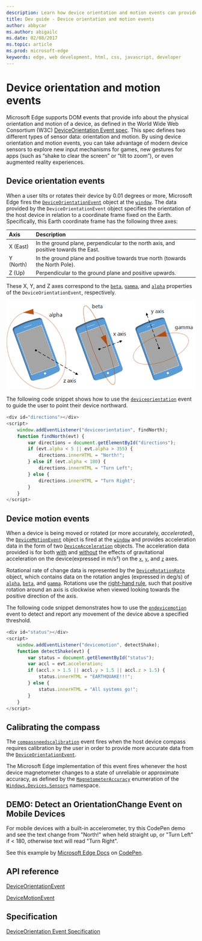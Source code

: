 ```yaml
---
description: Learn how device orientation and motion events can provide event info about the physical orientation and motion of your user’s device.
title: Dev guide - Device orientation and motion events
author: abbycar
ms.author: abigailc
ms.date: 02/08/2017
ms.topic: article
ms.prod: microsoft-edge
keywords: edge, web development, html, css, javascript, developer
---
```


# Device orientation and motion events


Microsoft Edge supports DOM events that provide info about the physical orientation and motion of a device, as defined in the World Wide Web Consortium (W3C) [DeviceOrientation Event spec](http://go.microsoft.com/fwlink/p/?LinkID=316395). This spec defines two different types of sensor data: orientation and motion. By using device orientation and motion events, you can take advantage of modern device sensors to explore new input mechanisms for games, new gestures for apps (such as “shake to clear the screen” or “tilt to zoom”), or even augmented reality experiences. 

## Device orientation events

When a user tilts or rotates their device by 0.01 degrees or more, Microsoft Edge fires the [`DeviceOrientationEvent`](https://msdn.microsoft.com/library/Dn322035) object at the [`window`](https://msdn.microsoft.com/library/ms535873). The data provided by the `DeviceOrientationEvent` object specifies the orientation of the host device in relation to a coordinate frame fixed on the Earth. Specifically, this Earth coordinate frame has the following three axes:

Axis | Description
:-------- | :---------
X (East) | In the ground plane, perpendicular to the north axis, and positive towards the East.
Y (North) | In the ground plane and positive towards true north (towards the North Pole).
Z (Up) | Perpendicular to the ground plane and positive upwards.

These X, Y, and Z axes correspond to the [`beta`](https://msdn.microsoft.com/library/dn322038), [`gamma`](https://msdn.microsoft.com/library/dn322039), and [`alpha`](https://msdn.microsoft.com/library/dn322037) properties of the `DeviceOrientationEvent`, respectively.

![Diagram showing the alpha, beta, and gamma angles of rotation returned in the deviceorientation event related to 3D X, Y, and Z axes: alpha = rotate around the Z axis, beta = X axis, and gamma = Y axis.](./../media/deviceorientation.png)

The following code snippet shows how to use the [`deviceorientation`](https://msdn.microsoft.com/library/Dn322042) event to guide the user to point their device northward.

```javascript
<div id="directions"></div>
<script>
    window.addEventListener("deviceorientation", findNorth);
    function findNorth(evt) {
        var directions = document.getElementById("directions");
        if (evt.alpha < 5 || evt.alpha > 355) {
            directions.innerHTML = "North!";
        } else if (evt.alpha < 180) {
            directions.innerHTML = "Turn Left";
        } else {
            directions.innerHTML = "Turn Right";
        }
    }
</script>
```

## Device motion events


When a device is being moved or rotated (or more accurately, *accelerated*), the [`DeviceMotionEvent`](https://msdn.microsoft.com/library/Dn342897) object is fired at the [`window`](https://msdn.microsoft.com/library/ms535873) and provides acceleration data in the form of two [`DeviceAcceleration`](https://msdn.microsoft.com/library/Dn342893) objects. The acceleration data provided is for both [with](https://msdn.microsoft.com/library/dn342899) and [without](https://msdn.microsoft.com/library/dn342898) the effects of gravitational acceleration on the device(expressed in m/s²) on the [`x`](https://msdn.microsoft.com/library/dn342894), [`y`](https://msdn.microsoft.com/library/dn342895), and [`z`](https://msdn.microsoft.com/library/dn342896) axes.

Rotational rate of change data is represented by the [`DeviceRotationRate`](https://msdn.microsoft.com/library/Dn342903) object, which contains data on the rotation angles (expressed in deg/s) of [`alpha`](https://msdn.microsoft.com/library/dn322037), [`beta`](https://msdn.microsoft.com/library/dn322038), and [`gamma`](https://msdn.microsoft.com/library/dn322039). Rotations use the [right-hand rule](http://go.microsoft.com/fwlink/p/?LinkID=321282), such that positive rotation around an axis is clockwise when viewed looking towards the positive direction of the axis.

The following code snippet demonstrates how to use the [`ondevicemotion`](https://msdn.microsoft.com/library/Dn342932) event to detect and report any movement of the device above a specified threshold.

```javascript
<div id="status"></div>
<script>
    window.addEventListener("devicemotion", detectShake);
    function detectShake(evt) {
        var status = document.getElementById("status");
        var accl = evt.acceleration;
        if (accl.x > 1.5 || accl.y > 1.5 || accl.z > 1.5) {
            status.innerHTML = "EARTHQUAKE!!!";
        } else {
            status.innerHTML = "All systems go!";
        }
    }
</script>
```

## Calibrating the compass


The [`compassneedscalibration`](https://msdn.microsoft.com/library/Dn629487) event fires when the host device compass requires calibration by the user in order to provide more accurate data from the [`DeviceOrientationEvent`](https://msdn.microsoft.com/library/Dn322035).

The Microsoft Edge implementation of this event fires whenever the host device magnetometer changes to a state of unreliable or approximate accuracy, as defined by the [`MagnetometerAccuracy`](https://msdn.microsoft.com/library/windows/apps/Dn297552) enumeration of the [`Windows.Devices.Sensors`](https://msdn.microsoft.com/library/windows/apps/BR206408) namespace.

## DEMO: Detect an OrientationChange Event on Mobile Devices

For mobile devices with a built-in accelerometer, try this CodePen demo and see the text change from "North!" when held straight up, or "Turn Left" if < 180, otherwise text will read "Turn Right". 

<div class="codepen-wrap"><p data-height="300" data-theme-id="23761" data-slug-hash="RaLjNV" data-default-tab="result" data-user="MicrosoftEdgeDocumentation" data-embed-version="2" data-editable="true" class="codepen">See this example by <a href="https://codepen.io/MicrosoftEdgeDocumentation">Microsoft Edge Docs</a> on <a href="https://codepen.io/MicrosoftEdgeDocumentation/pen/RaLjNV">CodePen</a>.</p></div><script async src="//assets.codepen.io/assets/embed/ei.js"></script>



## API reference

[DeviceOrientationEvent](https://msdn.microsoft.com/library/Dn322035)

[DeviceMotionEvent](https://msdn.microsoft.com/library/Dn342897)

## Specification

[DeviceOrientation Event Specification](http://go.microsoft.com/fwlink/p/?LinkID=316395)




